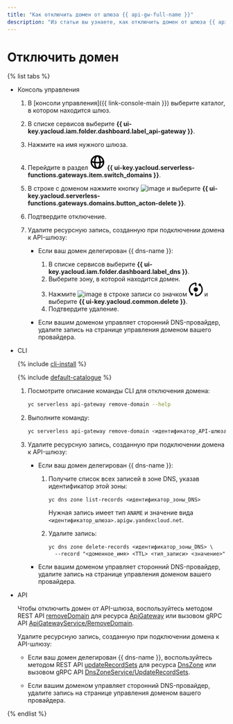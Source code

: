 ```yaml
---
title: "Как отключить домен от шлюза {{ api-gw-full-name }}"
description: "Из статьи вы узнаете, как отключить домен от шлюза {{ api-gw-full-name }}."
---
```


# Отключить домен

{% list tabs %}

- Консоль управления

  1. В [консоли управления]({{ link-console-main }}) выберите каталог, в котором находится шлюз.
  1. В списке сервисов выберите **{{ ui-key.yacloud.iam.folder.dashboard.label_api-gateway }}**.
  1. Нажмите на имя нужного шлюза.
  1. Перейдите в раздел ![image](../../_assets/api-gateway/domain-icon.svg) **{{ ui-key.yacloud.serverless-functions.gateways.item.switch_domains }}**.
  1. В строке с доменом нажмите кнопку ![image](../../_assets/options.svg) и выберите **{{ ui-key.yacloud.serverless-functions.gateways.domains.button_acton-delete }}**.
  1. Подтвердите отключение.
  1. Удалите ресурсную запись, созданную при подключении домена к API-шлюзу:
      
      * Если ваш домен делегирован {{ dns-name }}:

        1. В списке сервисов выберите **{{ ui-key.yacloud.iam.folder.dashboard.label_dns }}**.
        1. Выберите зону, в которой находится домен.
        1. Нажмите ![image](../../_assets/options.svg) в строке записи со значком ![image](../../_assets/api-gateway/service-icon.svg) и выберите **{{ ui-key.yacloud.common.delete }}**.
        1. Подтвердите удаление.

      * Если вашим доменом управляет сторонний DNS-провайдер, удалите запись на странице управления доменом вашего провайдера.

- CLI

  {% include [cli-install](../../_includes/cli-install.md) %}

  {% include [default-catalogue](../../_includes/default-catalogue.md) %}

  1. Посмотрите описание команды CLI для отключения домена:

      ```bash
      yc serverless api-gateway remove-domain --help
      ```

  1. Выполните команду:

      ```bash
      yc serverless api-gateway remove-domain <идентификатор_API-шлюза> --domain-id <идентификатор_домена>
      ```

  1. Удалите ресурсную запись, созданную при подключении домена к API-шлюзу:
      
      * Если ваш домен делегирован {{ dns-name }}:

        1. Получите список всех записей в зоне DNS, указав идентификатор этой зоны:

            ```
            yc dns zone list-records <идентификатор_зоны_DNS>
            ```
        
            Нужная запись имеет тип `ANAME` и значение вида `<идентификатор_шлюза>.apigw.yandexcloud.net`.

        1. Удалите запись:

            ```
            yc dns zone delete-records <идентификатор_зоны_DNS> \
              --record "<доменное_имя> <TTL> <тип_записи> <значение>"
            ```

      * Если вашим доменом управляет сторонний DNS-провайдер, удалите запись на странице управления доменом вашего провайдера.

- API

  Чтобы отключить домен от API-шлюза, воспользуйтесь методом REST API [removeDomain](../apigateway/api-ref/ApiGateway/removeDomain.md) для ресурса [ApiGateway](../apigateway/api-ref/ApiGateway/index.md) или вызовом gRPC API [ApiGatewayService/RemoveDomain](../apigateway/api-ref/grpc/apigateway_service.md#RemoveDomain).

  Удалите ресурсную запись, созданную при подключении домена к API-шлюзу:
      
  * Если ваш домен делегирован {{ dns-name }}, воспользуйтесь методом REST API [updateRecordSets](../../dns/api-ref/DnsZone/updateRecordSets.md) для ресурса [DnsZone](../../dns/api-ref/DnsZone/index.md) или вызовом gRPC API [DnsZoneService/UpdateRecordSets](../../dns/api-ref/grpc/dns_zone_service.md#UpdateRecordSets).

  * Если вашим доменом управляет сторонний DNS-провайдер, удалите запись на странице управления доменом вашего провайдера.

{% endlist %}